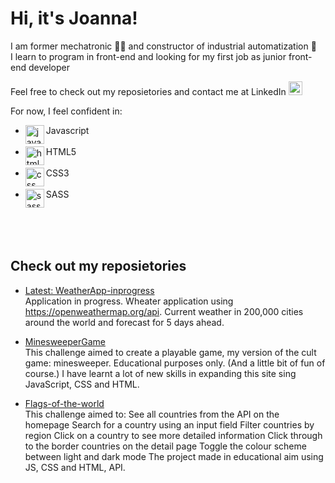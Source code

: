 # Hi, it's Joanna! 
I am former mechatronic 👷‍♀️ and constructor of industrial automatization 🤖 <br />
I learn to program in front-end and looking for my first job as junior front-end developer <br />

Feel free to check out my reposietories and contact me at LinkedIn  [<img alt="joannaignasiak | LinkedIn" width="22px" src="https://cdn.jsdelivr.net/npm/simple-icons@v3/icons/linkedin.svg" />][linkedin]
<br />

For now, I feel confident in: 
* Javascript <img align="left" alt="javascript"  width="30px" src="https://img.icons8.com/color/48/000000/javascript-logo-1.png"/>  <br /> <br /> 
* HTML5 <img align="left" alt="html5" width="30px" src="https://img.icons8.com/color/48/000000/html-5.png"/> <br /><br /> 
* CSS3 <img align="left" alt="css" width="30px" src="https://img.icons8.com/color/48/000000/css3.png"/> <br /><br /> 
* SASS <img align="left" alt="sass" width="30px" src="http://logo-load.com/uploads/posts/2016-08/sass-logo.png"/><br /><br /> 



<br />
<br />


## Check out my reposietories
* [Latest: WeatherApp-inprogress](https://github.com/JoannaIgnasiak/WeatherApp-inprogress
) <br />
Application in progress. Wheater application using https://openweathermap.org/api. Current weather in 200,000 cities around the world and forecast for 5 days ahead.<br />

* [MinesweeperGame](https://github.com/JoannaIgnasiak/MinesweeperGame
) <br />
This challenge aimed to create a playable game, my version of the cult game: minesweeper. Educational purposes only. (And a little bit of fun of course.) 
I have learnt a lot of new skills in expanding this site sing JavaScript, CSS and HTML.<br />

* [Flags-of-the-world](https://github.com/JoannaIgnasiak/Flags-of-the-world
) <br />
This challenge aimed to:
See all countries from the API on the homepage
Search for a country using an input field
Filter countries by region
Click on a country to see more detailed information
Click through to the border countries on the detail page
Toggle the colour scheme between light and dark mode
The project made in educational aim using JS, CSS and HTML, API.



[linkedin]: https://www.linkedin.com/in/joanna-ignasiak/

